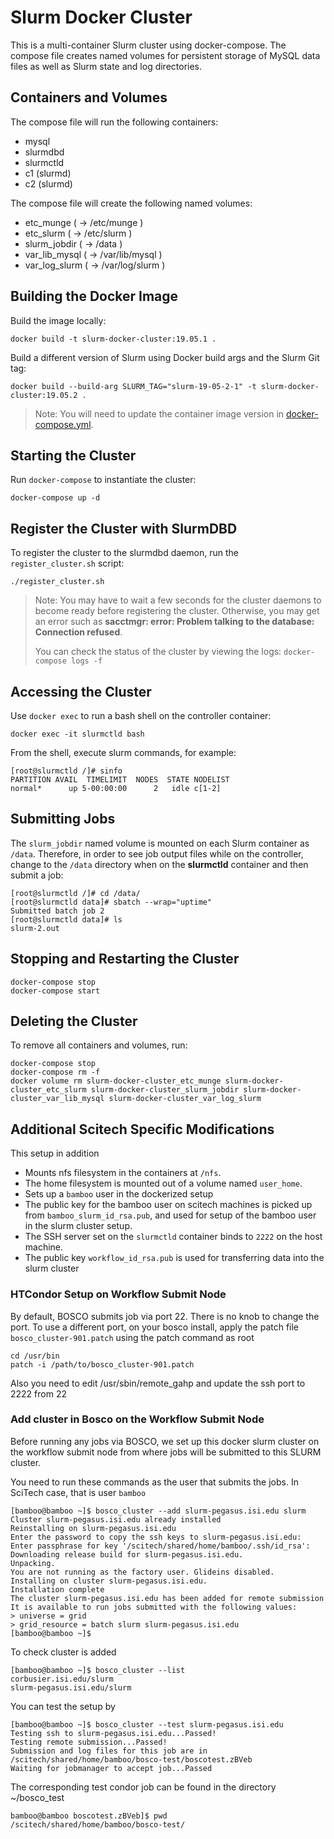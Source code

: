 # Slurm Docker Cluster

This is a multi-container Slurm cluster using docker-compose.  The compose file
creates named volumes for persistent storage of MySQL data files as well as
Slurm state and log directories.

## Containers and Volumes

The compose file will run the following containers:

* mysql
* slurmdbd
* slurmctld
* c1 (slurmd)
* c2 (slurmd)

The compose file will create the following named volumes:

* etc_munge         ( -> /etc/munge     )
* etc_slurm         ( -> /etc/slurm     )
* slurm_jobdir      ( -> /data          )
* var_lib_mysql     ( -> /var/lib/mysql )
* var_log_slurm     ( -> /var/log/slurm )

## Building the Docker Image

Build the image locally:

```console
docker build -t slurm-docker-cluster:19.05.1 .
```

Build a different version of Slurm using Docker build args and the Slurm Git
tag:

```console
docker build --build-arg SLURM_TAG="slurm-19-05-2-1" -t slurm-docker-cluster:19.05.2 .
```

> Note: You will need to update the container image version in
> [docker-compose.yml](docker-compose.yml).



## Starting the Cluster

Run `docker-compose` to instantiate the cluster:

```console
docker-compose up -d
```

## Register the Cluster with SlurmDBD

To register the cluster to the slurmdbd daemon, run the `register_cluster.sh`
script:

```console
./register_cluster.sh
```

> Note: You may have to wait a few seconds for the cluster daemons to become
> ready before registering the cluster.  Otherwise, you may get an error such
> as **sacctmgr: error: Problem talking to the database: Connection refused**.
>
> You can check the status of the cluster by viewing the logs: `docker-compose
> logs -f`

## Accessing the Cluster

Use `docker exec` to run a bash shell on the controller container:

```console
docker exec -it slurmctld bash
```

From the shell, execute slurm commands, for example:

```console
[root@slurmctld /]# sinfo
PARTITION AVAIL  TIMELIMIT  NODES  STATE NODELIST
normal*      up 5-00:00:00      2   idle c[1-2]
```

## Submitting Jobs

The `slurm_jobdir` named volume is mounted on each Slurm container as `/data`.
Therefore, in order to see job output files while on the controller, change to
the `/data` directory when on the **slurmctld** container and then submit a job:

```console
[root@slurmctld /]# cd /data/
[root@slurmctld data]# sbatch --wrap="uptime"
Submitted batch job 2
[root@slurmctld data]# ls
slurm-2.out
```

## Stopping and Restarting the Cluster

```console
docker-compose stop
docker-compose start
```

## Deleting the Cluster

To remove all containers and volumes, run:

```console
docker-compose stop
docker-compose rm -f
docker volume rm slurm-docker-cluster_etc_munge slurm-docker-cluster_etc_slurm slurm-docker-cluster_slurm_jobdir slurm-docker-cluster_var_lib_mysql slurm-docker-cluster_var_log_slurm
```
## Additional Scitech Specific Modifications

This setup in addition 

* Mounts nfs filesystem in the containers at `/nfs`. 
* The home filesystem is mounted out of a volume named `user_home`. 
* Sets up a `bamboo` user in the dockerized setup
* The public key for the bamboo user on scitech machines is picked up from `bamboo_slurm_id_rsa.pub`, and used for setup of the bamboo user in the slurm cluster setup. 
* The SSH server set on the `slurmctld` container binds to `2222` on the host machine.
* The public key `workflow_id_rsa.pub` is used for transferring data into the slurm cluster


### HTCondor Setup on Workflow Submit Node

By default, BOSCO submits job via port 22. There is no knob to change the port.
To use a different port, on your bosco install, apply the patch file `bosco_cluster-901.patch` 
using the patch command as root

```console
cd /usr/bin
patch -i /path/to/bosco_cluster-901.patch 
```
Also you need to edit /usr/sbin/remote_gahp and update the ssh port to 2222 from 22

### Add cluster in Bosco on the Workflow Submit Node

Before running any jobs via BOSCO, we set up this docker slurm cluster on the workflow
submit node from where jobs will be submitted to this SLURM cluster.

You need to run these commands as the user that submits the jobs. In SciTech case, that
is user `bamboo`

```console
[bamboo@bamboo ~]$ bosco_cluster --add slurm-pegasus.isi.edu slurm
Cluster slurm-pegasus.isi.edu already installed
Reinstalling on slurm-pegasus.isi.edu
Enter the password to copy the ssh keys to slurm-pegasus.isi.edu:
Enter passphrase for key '/scitech/shared/home/bamboo/.ssh/id_rsa': 
Downloading release build for slurm-pegasus.isi.edu.
Unpacking.
You are not running as the factory user. Glideins disabled.
Installing on cluster slurm-pegasus.isi.edu.
Installation complete
The cluster slurm-pegasus.isi.edu has been added for remote submission
It is available to run jobs submitted with the following values:
> universe = grid
> grid_resource = batch slurm slurm-pegasus.isi.edu
[bamboo@bamboo ~]$ 
```

To check cluster is added
```console
[bamboo@bamboo ~]$ bosco_cluster --list
corbusier.isi.edu/slurm
slurm-pegasus.isi.edu/slurm
```

You can test the setup by
```console
[bamboo@bamboo ~]$ bosco_cluster --test slurm-pegasus.isi.edu
Testing ssh to slurm-pegasus.isi.edu...Passed!
Testing remote submission...Passed!
Submission and log files for this job are in /scitech/shared/home/bamboo/bosco-test/boscotest.zBVeb
Waiting for jobmanager to accept job...Passed
```

The corresponding test condor job can be found in the directory ~/bosco_test
```
bamboo@bamboo boscotest.zBVeb]$ pwd
/scitech/shared/home/bamboo/bosco-test/
```
